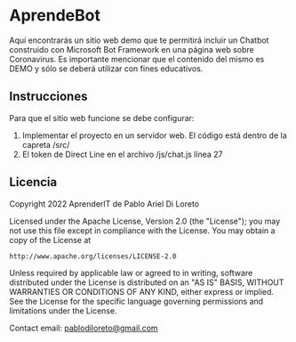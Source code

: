 # AprendeBot

Aquí encontrarás un sitio web demo que te permitirá incluir un Chatbot construido con Microsoft Bot Framework en una página web sobre Coronavirus. Es importante mencionar que el contenido del mismo es DEMO y sólo se deberá utilizar con fines educativos.

## Instrucciones

Para que el sitio web funcione se debe configurar:

1. Implementar el proyecto en un servidor web. El código está dentro de la capreta /src/
1. El token de Direct Line en el archivo /js/chat.js línea 27

## Licencia

Copyright 2022 AprenderIT de Pablo Ariel Di Loreto

Licensed under the Apache License, Version 2.0 (the "License");
you may not use this file except in compliance with the License.
You may obtain a copy of the License at

    http://www.apache.org/licenses/LICENSE-2.0

Unless required by applicable law or agreed to in writing, software
distributed under the License is distributed on an "AS IS" BASIS,
WITHOUT WARRANTIES OR CONDITIONS OF ANY KIND, either express or implied.
See the License for the specific language governing permissions and
limitations under the License.

Contact email: pablodiloreto@gmail.com